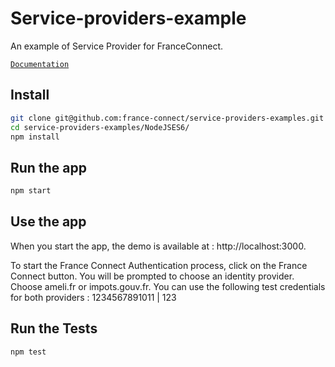# Service-providers-example

An example of Service Provider for FranceConnect.

[`Documentation`](https://partenaires.franceconnect.gouv.fr/fournisseur-service#glossary)

## Install

```bash
git clone git@github.com:france-connect/service-providers-examples.git
cd service-providers-examples/NodeJSES6/
npm install
```

##  Run the app

```bash
npm start
```

## Use the app 

When you start the app, the demo is available at : http://localhost:3000.

To start the France Connect Authentication process, click on the France Connect button.
You will be prompted to choose an identity provider. Choose ameli.fr or impots.gouv.fr.
You can use the following test credentials for both providers : 1234567891011 | 123

##  Run the Tests

```bash
npm test
```
